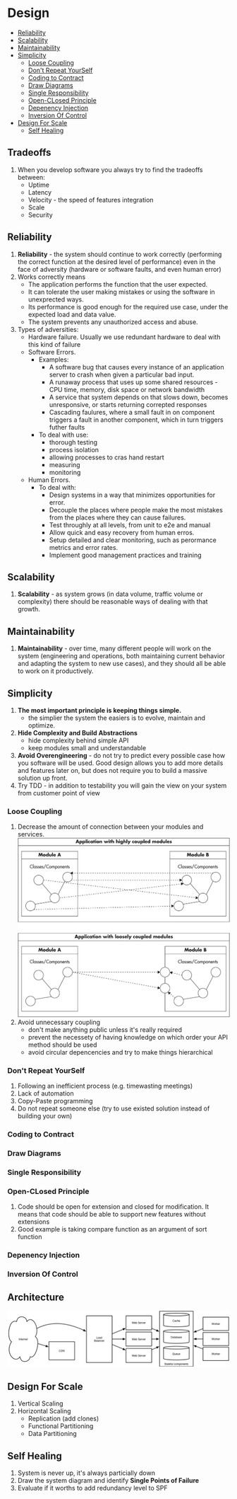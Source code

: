 # Design

* [Reliability](#reliability)
* [Scalability](#scalability)
* [Maintainability](#maintainability)
* [Simplicity](#simplicity)
  + [Loose Coupling](#loose-coupling)
  + [Don't Repeat YourSelf](#dont-repeat-yourself)
  + [Coding to Contract](#coding-to-contract)
  + [Draw Diagrams](#draw-diagrams)
  + [Single Responsibility](#single-responsibility)
  + [Open-CLosed Principle](#open-closed-principle)
  + [Depenency Injection](#depenency-injection)
  + [Inversion Of Control](#inversion-of-control)
* [Design For Scale](#design-for-scale)
  + [Self Healing](#self-healing)


## Tradeoffs
1. When you develop software you always try to find the tradeoffs between:
    * Uptime
    * Latency
    * Velocity - the speed of features integration
    * Scale
    * Security

## Reliability
1. **Reliability** - the system should continue to work correctly (performing the correct function at the desired level of performance) even in the face of adversity (hardware or software faults, and even human error)
1. Works correctly means
    * The application performs the function that the user expected.
    * It can tolerate the user making mistakes or using the software in unexprected ways.
    * Its performance is good enough for the required use case, under the expected load and data value.
    * The system prevents any unauthorized access and abuse.
1. Types of adversities:
    * Hardware failure. Usually we use redundant hardware to deal with this kind of failure
    * Software Errors.
        * Examples:
            * A software bug that causes every instance of an application server to crash when given a particular bad input.
            * A runaway process that uses up some shared resources - CPU time, memory, disk space or network bandwidth
            * A service that system depends on that slows down, becomes unresponsive, or starts returning correpted responses
            * Cascading faulures, where a small fault in on component triggers a fault in another component, which in turn triggers futher faults
        * To deal with use:
            * thorough testing
            * process isolation
            * allowing processes to cras hand restart
            * measuring
            * monitoring
    * Human Errors.
        * To deal with:
            * Design systems in a way that minimizes opportunities for error.
            * Decouple the places where people make the most mistakes from the places where they can cause failures.
            * Test throughly at all levels, from unit to e2e and manual
            * Allow quick and easy recovery from human erros.
            * Setup detailed and clear monitoring, such as perormance metrics and error rates.
            * Implement good management practices and training

## Scalability
1. **Scalability** - as system grows (in data volume, traffic volume or complexity) there should be reasonable ways of dealing with that growth.

## Maintainability
1. **Maintainability** - over time, many different people will work on the system (engineering and operations, both maintaining current behavior and adapting the system to new use cases), and they should all be able to work on it productively.

## Simplicity
1. **The most important principle is keeping things simple.**
    * the simplier the system the easiers is to evolve, maintain and optimize.
1. **Hide Complexity and Build Abstractions**
    * hide complexity behind simple API
    * keep modules small and understandable
1. **Avoid Overengineering** -  do not try to predict every possible case how you software will be used. Good design allows you to add more details and features later on, but does not require you to build a massive solution up front.
1. Try TDD - in addition to testability you will gain the view on your system from customer point of view

### Loose Coupling
1. Decrease the amount of connection between your modules and services.
    ![Loose Coupling](./img/loose-coupling.jpg)
1. Avoid unnecessary coupling
    * don't make anything public unless it's really required
    * prevent the necessety of having knowledge on which order your API method should be used
    * avoid circular depencencies and try to make things hierarchical

### Don't Repeat YourSelf
1. Following an inefficient process (e.g. timewasting meetings)
1. Lack of automation
1. Copy-Paste programming
1. Do not repeat someone else (try to use existed solution instead of building your own)

### Coding to Contract

### Draw Diagrams

### Single Responsibility

### Open-CLosed Principle
1. Code should be open for extension and closed for modification. It means that code should be able to support new features without extensions
1. Good example is taking compare function as an argument of sort function

### Depenency Injection

### Inversion Of Control

## Architecture
![Scalable Architecture](./img/scalable-architecture.png)

## Design For Scale
1. Vertical Scaling
1. Horizontal Scaling
    * Replication (add clones)
    * Functional Partitioning
    * Data Partitioning

## Self Healing
1. System is never up, it's always particially down
1. Draw the system diagram and identify **Single Points of Failure**
1. Evaluate if it worths to add redundancy level to SPF
